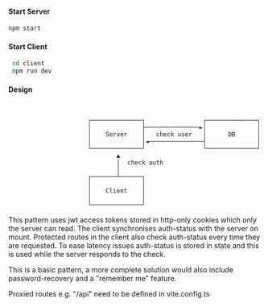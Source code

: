 #### Start Server

```bash
npm start
```

#### Start Client

```bash
 cd client
 npm run dev
```

#### Design

```


                      ┌──────────────┐                ┌──────────────┐
                      │              ├───────────────►│              │
                      │    Server    │   check user   │      DB      │
                      │              │◄───────────────┤              │
                      └──────────────┘                └──────────────┘
                              ▲
                              │  check auth
                              │
                      ┌───────┴──────┐
                      │              │
                      │    Client    │
                      │              │
                      └──────────────┘

```

This pattern uses jwt access tokens stored in http-only cookies which only the server can read.
The client synchronises auth-status with the server on mount. Protected routes in the client also check auth-status every time they are requested. To ease latency issues auth-status is stored in state and this is used while the server responds to the check.

This is a basic pattern, a more complete solution would also include password-recovery and a "remember me" feature.

Proxied routes e.g. "/api" need to be defined in vite.config.ts
